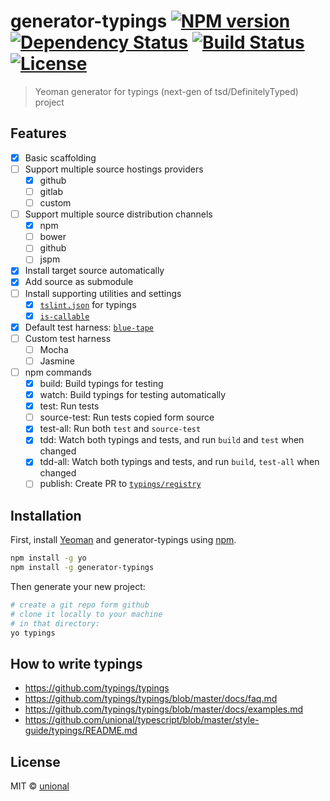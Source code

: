 # generator-typings [![NPM version][npm-image]][npm-url] [![Dependency Status][daviddm-image]][daviddm-url] [![Build Status][travis-image]][travis-url] [![License][license-image]][license-url]

> Yeoman generator for typings (next-gen of tsd/DefinitelyTyped) project

## Features
* [x] Basic scaffolding
* [ ] Support multiple source hostings providers
  * [x] github
  * [ ] gitlab
  * [ ] custom
* [ ] Support multiple source distribution channels
  * [x] npm
  * [ ] bower
  * [ ] github
  * [ ] jspm
* [x] Install target source automatically
* [x] Add source as submodule
* [ ] Install supporting utilities and settings
  * [x] [`tslint.json`](https://github.com/typings/tslint-config-typings) for typings
  * [x] [`is-callable`](https://www.npmjs.com/package/is-callable)
* [x] Default test harness: [`blue-tape`](https://www.npmjs.com/package/blue-tape)
* [ ] Custom test harness
  * [ ] Mocha
  * [ ] Jasmine
* [ ] npm commands
  * [x] build: Build typings for testing
  * [x] watch: Build typings for testing automatically
  * [x] test: Run tests
  * [ ] source-test: Run tests copied form source
  * [x] test-all: Run both `test` and `source-test`
  * [x] tdd: Watch both typings and tests, and run `build` and `test` when changed
  * [x] tdd-all: Watch both typings and tests, and run `build`, `test-all` when changed
  * [ ] publish: Create PR to [`typings/registry`](https://github.com/typings/registry)

## Installation
First, install [Yeoman](http://yeoman.io) and generator-typings using [npm](https://www.npmjs.com/).

```sh
npm install -g yo
npm install -g generator-typings
```

Then generate your new project:

```sh
# create a git repo form github
# clone it locally to your machine
# in that directory:
yo typings
```

## How to write typings
- https://github.com/typings/typings
- https://github.com/typings/typings/blob/master/docs/faq.md
- https://github.com/typings/typings/blob/master/docs/examples.md
- https://github.com/unional/typescript/blob/master/style-guide/typings/README.md

## License
MIT © [unional](https://github.com/unional)


[npm-image]: https://badge.fury.io/js/generator-typings.svg
[npm-url]: https://npmjs.org/package/generator-typings
[travis-image]: https://travis-ci.org/typings/generator-typings.svg?branch=master
[travis-url]: https://travis-ci.org/typings/generator-typings
[daviddm-image]: https://david-dm.org/typings/generator-typings.svg?theme=shields.io
[daviddm-url]: https://david-dm.org/typings/generator-typings
[license-image]: http://img.shields.io/:license-mit-blue.svg?style=flat-square
[license-url]: http://unional.mit-license.org
